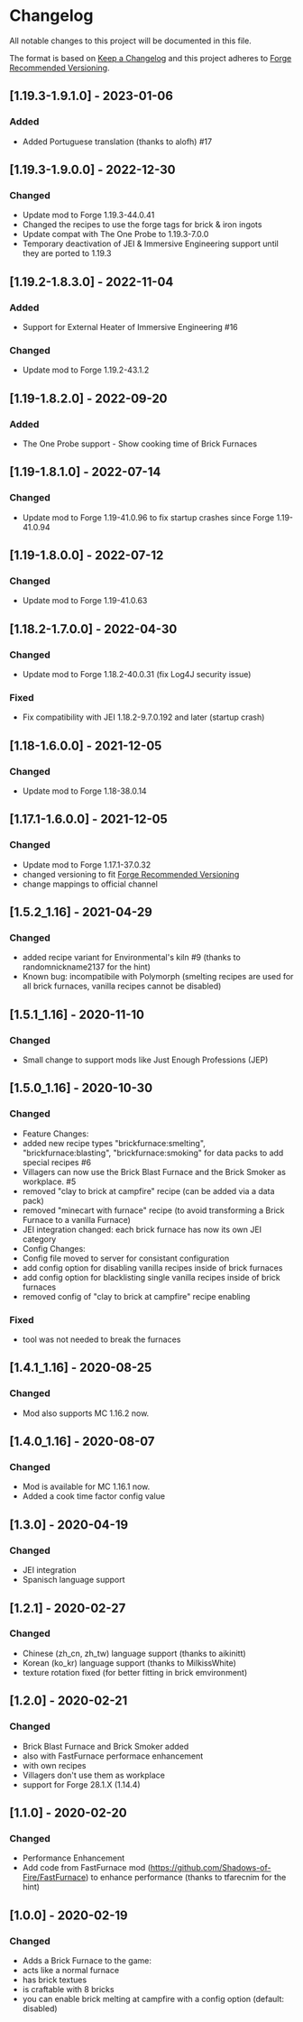 # Changelog
All notable changes to this project will be documented in this file.

The format is based on [Keep a Changelog](http://keepachangelog.com/en/1.0.0/) and this project adheres to [Forge Recommended Versioning](https://mcforge.readthedocs.io/en/latest/conventions/versioning/).

## [1.19.3-1.9.1.0] - 2023-01-06
### Added
- Added Portuguese translation (thanks to alofh) #17

## [1.19.3-1.9.0.0] - 2022-12-30
### Changed
- Update mod to Forge 1.19.3-44.0.41
- Changed the recipes to use the forge tags for brick & iron ingots
- Update compat with The One Probe to 1.19.3-7.0.0
- Temporary deactivation of JEI & Immersive Engineering support until they are ported to 1.19.3

## [1.19.2-1.8.3.0] - 2022-11-04
### Added
- Support for External Heater of Immersive Engineering #16

### Changed
- Update mod to Forge 1.19.2-43.1.2

## [1.19-1.8.2.0] - 2022-09-20
### Added
- The One Probe support - Show cooking time of Brick Furnaces

## [1.19-1.8.1.0] - 2022-07-14
### Changed
- Update mod to Forge 1.19-41.0.96 to fix startup crashes since Forge 1.19-41.0.94

## [1.19-1.8.0.0] - 2022-07-12
### Changed
- Update mod to Forge 1.19-41.0.63

## [1.18.2-1.7.0.0] - 2022-04-30
### Changed
- Update mod to Forge 1.18.2-40.0.31 (fix Log4J security issue)

### Fixed
- Fix compatibility with JEI 1.18.2-9.7.0.192 and later (startup crash)

## [1.18-1.6.0.0] - 2021-12-05
### Changed
- Update mod to Forge 1.18-38.0.14

## [1.17.1-1.6.0.0] - 2021-12-05
### Changed
- Update mod to Forge 1.17.1-37.0.32
- changed versioning to fit [Forge Recommended Versioning](https://mcforge.readthedocs.io/en/latest/conventions/versioning/)
- change mappings to official channel

## [1.5.2_1.16] - 2021-04-29
### Changed
- added recipe variant for Environmental's kiln #9 (thanks to randomnickname2137 for the hint)
- Known bug: incompatibile with Polymorph (smelting recipes are used for all brick furnaces, vanilla recipes cannot be disabled)

## [1.5.1_1.16] - 2020-11-10
### Changed
- Small change to support mods like Just Enough Professions (JEP)

## [1.5.0_1.16] - 2020-10-30
### Changed
- Feature Changes:
- added new recipe types "brickfurnace:smelting", "brickfurnace:blasting", "brickfurnace:smoking" for data packs to add special recipes #6
- Villagers can now use the Brick Blast Furnace and the Brick Smoker as workplace. #5
- removed "clay to brick at campfire" recipe (can be added via a data pack)
- removed "minecart with furnace" recipe (to avoid transforming a Brick Furnace to a vanilla Furnace)
- JEI integration changed: each brick furnace has now its own JEI category
- Config Changes:
- Config file moved to server for consistant configuration
- add config option for disabling vanilla recipes inside of brick furnaces
- add config option for blacklisting single vanilla recipes inside of brick furnaces
- removed config of "clay to brick at campfire" recipe enabling

### Fixed
- tool was not needed to break the furnaces

## [1.4.1_1.16] - 2020-08-25
### Changed
- Mod also supports MC 1.16.2 now.

## [1.4.0_1.16] - 2020-08-07
### Changed
- Mod is available for MC 1.16.1 now.
- Added a cook time factor config value

## [1.3.0] - 2020-04-19
### Changed
- JEI integration
- Spanisch language support

## [1.2.1] - 2020-02-27
### Changed
- Chinese (zh_cn, zh_tw) language support (thanks to aikinitt)
- Korean (ko_kr) language support (thanks to MilkissWhite)
- texture rotation fixed (for better fitting in brick emvironment)

## [1.2.0] - 2020-02-21
### Changed
- Brick Blast Furnace and Brick Smoker added
- also with FastFurnace performace enhancement
- with own recipes
- Villagers don't use them as workplace
- support for Forge 28.1.X (1.14.4)

## [1.1.0] - 2020-02-20
### Changed
- Performance Enhancement
- Add code from FastFurnace mod (https://github.com/Shadows-of-Fire/FastFurnace) to enhance performance (thanks to tfarecnim for the hint)

## [1.0.0] - 2020-02-19
### Changed
- Adds a Brick Furnace to the game:
- acts like a normal furnace
- has brick textues
- is craftable with 8 bricks
- you can enable brick melting at campfire with a config option (default: disabled)

